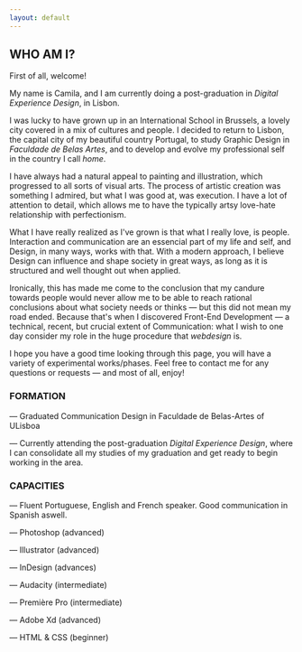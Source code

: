 ```yaml
---
layout: default
---
```


<span class="anchor" id="whoami"></span>
<section>
    <h2>WHO AM I?</h2>
    <p>First of all, welcome!</p>
    <p>My name is Camila, and I am currently doing a post-graduation in <em>Digital Experience Design</em>, in Lisbon.</p>
    <p>I was lucky to have grown up in an International School in Brussels, a lovely city covered in a mix of cultures and people. I decided to return to Lisbon, the capital city of my beautiful country Portugal, to study Graphic Design in <em>Faculdade de Belas Artes</em>, and to develop and evolve my professional self in the country I call <em>home</em>.</p>
    <p>I have always had a natural appeal to painting and illustration, which progressed to all sorts of visual arts. The process of artistic creation was something I admired, but what I was good at, was execution. I have a lot of attention to detail, which allows me to have the typically artsy love-hate relationship with perfectionism.</p>
    <p>What I have really realized as I've grown is that what I really love, is people. Interaction and communication are an essencial part of my life and self, and Design, in many ways, works with that. With a modern approach, I believe Design can influence and shape society in great ways, as long as it is structured and well thought out when applied.</p>
    <p>Ironically, this has made me come to the conclusion that my candure towards people would never allow me to be able to reach rational conclusions about what society needs or thinks — but this did not mean my road ended. Because that's when I discovered Front-End Development — a technical, recent, but crucial extent of Communication: what I wish to one day consider my role in the huge procedure that <em>webdesign</em> is.</p>
    <p>I hope you have a good time looking through this page, you will have a variety of experimental works/phases. Feel free to contact me for any questions or requests — and most of all, enjoy!</p>
    <h3>FORMATION</h3>
    <p>— Graduated Communication Design in Faculdade de Belas-Artes of ULisboa</p>
    <p>— Currently attending the post-graduation <em>Digital Experience Design</em>, where I can consolidate all my studies of my graduation and get ready to begin working in the area.</p>
    <h3>CAPACITIES</h3>
    <p>— Fluent Portuguese, English and French speaker. Good communication in Spanish aswell.</p>
    <p>— Photoshop (advanced)</p>
    <p>— Illustrator (advanced)</p>
    <p>— InDesign (advances)</p>
    <p>— Audacity (intermediate)</p>
    <p>— Première Pro (intermediate)</p>
    <p>— Adobe Xd (advanced)</p>
    <p>— HTML & CSS (beginner)</p>
</section>